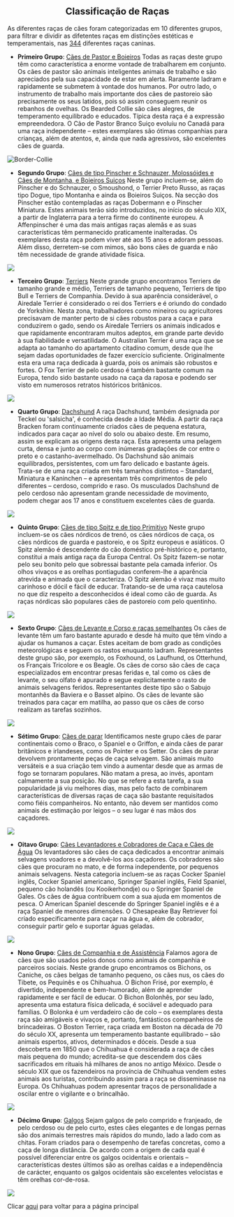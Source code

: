 <h2 style="text-align:center">Classificação de Raças</h2>


As diferentes raças de cães foram categorizadas em 10 diferentes grupos, para filtrar e dividir as difetentes raças em distinções estéticas e temperamentais, nas [344](https://en.wikipedia.org/wiki/List_of_dog_breeds) diferentes raças caninas.

- **Primeiro Grupo**: [Cães de Pastor e Boieiros](https://www.fci.be/en/nomenclature/1-Sheepdogs-and-Cattledogs-except-Swiss-Cattledogs.html)
Todas as raças deste grupo têm como característica a enorme vontade de trabalharem em conjunto. Os cães de pastor são animais inteligentes animais de trabalho e são apreciados pela sua capacidade de estar em alerta. Raramente ladram e rapidamente se submetem à vontade dos humanos. Por outro lado, o instrumento de trabalho mais importante dos cães de pastoreio são precisamente os seus latidos, pois só assim conseguem reunir os rebanhos de ovelhas. Os Bearded Collie são cães alegres, de temperamento equilibrado e educados. Típica desta raça é a expressão empreendedora. O Cão de Pastor Branco Suiço evoluiu no  Canadá para uma raça independente – estes exemplares são ótimas companhias para crianças, além de atentos, e, ainda que nada agressivos, são excelentes cães de guarda.

![Border-Collie](../imagens/bordercollie.png)

- **Segundo Grupo**: [Cães de tipo Pinscher e Schnauzer, Molossóides e Cães de Montanha, e Boieiros Suiços](https://www.fci.be/en/nomenclature/2-Pinscher-and-Schnauzer-Molossoid-and-Swiss-Mountain-and-Cattledogs.html)
Neste grupo incluem-se, além do Pinscher e do Schnauzer, o Smoushond, o Terrier Preto Russo, as raças tipo Dogue, tipo Montanha e ainda os Boieiros Suiços. Na secção dos Pinscher estão contempladas as raças  Dobermann e o Pinscher Miniatura. Estes animais terão sido introduzidos, no início do século XIX, a partir de Inglaterra para a terra firme do continente europeu. A Affenpinscher é uma das mais antigas raças alemãs e as suas características têm permanecido praticamente inalteradas. Os exemplares desta raça podem viver até aos 15 anos e adoram pessoas. Além disso, derretem-se com mimos, são bons cães de guarda e não têm necessidade de grande atividade física.

![](../imagens/pincher.png)

- **Terceiro Grupo**: [Terriers](https://www.fci.be/en/nomenclature/3-Terriers.html)
Neste grande grupo encontramos Terriers de tamanho grande e médio, Terriers de tamanho pequeno, Terriers de tipo Bull e Terriers de Companhia. Devido à sua aparência considerável, o Airedale Terrier é considerado o rei dos Terriers e é oriundo do condado de Yorkshire. Nesta zona, trabalhadores como mineiros ou agricultores precisavam de manter perto de si cães robustos para a caça e para conduzirem o gado, sendo os Airedale Terriers os animais indicados e que rapidamente encontraram muitos adeptos, em grande parte devido à sua fiabilidade e versatilidade. O Australian Terrier é uma raça que se adapta ao tamanho do apartamento citadino comum, desde que lhe sejam dadas oportunidades de fazer exercício suficiente. Originalmente esta era uma raça dedicada à guarda, pois os animais são robustos e fortes. O Fox Terrier de pelo cerdoso é também bastante comum na Europa, tendo sido bastante usado na caça da raposa e podendo ser visto em numerosos retratos históricos britânicos.

![](../imagens/terriers.png)

- **Quarto Grupo**: [Dachshund](https://www.fci.be/en/nomenclature/4-Dachshunds.html)
A raça Dachshund, também designada por Teckel ou 'salsicha', é conhecida desde a Idade Média. A partir da raça Bracken foram continuamente criados cães de pequena estatura, indicados para caçar ao nível do solo ou abaixo deste. Em resumo, assim se explicam as origens desta raça. Esta apresenta uma pelagem curta, densa e junto ao corpo com inúmeras gradações de cor entre o preto e o castanho-avermelhado. Os Dachshund são animais equilibrados, persistentes, com um faro delicado e bastante ágeis. Trata-se de uma raça criada em três tamanhos distintos – Standard, Miniatura e Kaninchen – e apresentam três comprimentos de pelo diferentes – cerdoso, comprido e raso. Os musculados Dachshund de pelo cerdoso não apresentam grande necessidade de movimento, podem chegar aos 17 anos e constituem excelentes cães de guarda.

![](../imagens/teckles.png)

- **Quinto Grupo**: [Cães de tipo Spitz e de tipo Primitivo](https://www.fci.be/en/nomenclature/5-Spitz-and-primitive-types.html)
Neste grupo incluem-se os cães nórdicos de trenó, os cães nórdicos de caça, os cães nórdicos de guarda e pastoreio, e os Spitz europeus e asiáticos. O Spitz alemão é descendente do cão doméstico pré-histórico e, portanto, constitui a mais antiga raça da Europa Central. Os Spitz fazem-se notar pelo seu bonito pelo que sobressai bastante pela camada inferior. Os olhos vivaços e as orelhas pontiagudas conferem-lhe a aparência atrevida e animada que o caracteriza. O Spitz alemão é vivaz mas muito carinhoso e dócil e fácil de educar. Tratando-se de uma raça cautelosa no que diz respeito a desconhecidos é ideal como cão de guarda. As raças nórdicas são populares cães de pastoreio com pelo quentinho.

![](../imagens/spitz.png)

- **Sexto Grupo**: [Cães de Levante e Corso e raças semelhantes](https://www.fci.be/en/nomenclature/6-Scent-hounds-and-related-breeds.html)
Os cães de levante têm um faro bastante apurado e desde há muito que têm vindo a ajudar os humanos a caçar. Estes aceitam de bom grado as condições meteorológicas e seguem os rastos enuquanto ladram. Representantes deste grupo são, por exemplo, os Foxhound, os Laufhund, os Otterhund, os Français Tricolore e os Beagle. Os cães de corso são cães de caça especializados em encontrar presas feridas e, tal como os cães de levante, o seu olfato é apurado e segue explicitamente o rasto de animais selvagens feridos. Representantes deste tipo são o Sabujo montanhês da Baviera e o Basset alpino. Os cães de levante são treinados para caçar em matilha, ao passo que os cães de corso realizam as tarefas sozinhos.

![](../imagens/basset.png)

- **Sétimo Grupo**: [Cães de parar](https://www.fci.be/en/nomenclature/7-Pointing-Dogs.html)
Identificamos neste grupo cães de parar continentais como o Braco, o Spaniel e o Griffon, e ainda cães de parar britânicos e irlandeses, como os Pointer e os Setter. Os cães de parar devolvem prontamente peças de caça selvagem. São animais muito versáteis e a sua criação tem vindo a aumentar desde que as armas de fogo se tornaram populares. Não matam a presa, ao invés, apontam calmamente a sua posição. No que se refere a esta tarefa, a sua popularidade já viu melhores dias, mas pelo facto de combinarem características de diversas raças de caça são bastante requisitados como fiéis companheiros. No entanto, não devem ser mantidos como animais de estimação por leigos – o seu lugar é nas mãos dos caçadores.

![](../imagens/parar.png)

- **Oitavo Grupo**: [Cães Levantadores e Cobradores de Caça e Cães de Água](https://www.fci.be/en/nomenclature/8-Retrievers-Flushing-Dogs-Water-Dogs.html)
Os levantadores são cães de caça dedicados a encontrar animais selvagens voadores e a devolvê-los aos caçadores. Os cobradores são cães que procuram no mato, e de forma independente, por pequenos animais selvagens. Nesta categoria incluem-se as raças Cocker Spaniel inglês, Cocker Spaniel americano, Springer Spaniel inglês, Field Spaniel, pequeno cão holandês (ou  Kooikerhondje) ou o Springer Spaniel de Gales. Os cães de água contribuem com a sua ajuda em momentos de pesca. O American Spaniel descende do Springer Spaniel inglês e é a raça Spaniel de menores dimensões. O Chesapeake Bay Retriever foi criado especificamente para caçar na água e, além de cobrador, conseguir partir gelo e suportar águas geladas.

![](../imagens/lavrador.png)

- **Nono Grupo**: [Cães de Companhia e de Assistência](https://www.fci.be/en/nomenclature/9-Companion-and-Toy-Dogs.html)
Falamos agora de cães que são usados pelos donos como animais de companhia e parceiros sociais. Neste grande grupo encontramos os Bichons, os Caniche, os cães belgas de tamanho pequeno, os cães nus, os cães do Tibete, os Pequinês e os Chihuahua.  O Bichon Frisé, por exemplo, é divertido, independente e bem-humorado, além de aprender rapidamente e ser fácil de educar. O Bichon Bolonhês, por seu lado, apresenta uma estatura física delicada, é sociável e adequado para famílias. O Bolonka é um verdadeiro cão de colo – os exemplares desta raça são amigáveis e vivaços e, portanto, fantásticos companheiros de brincadeiras. O Boston Terrier, raça criada em Boston na década de 70 do século XX, apresenta um temperamento bastante equilibrado – são animais espertos, ativos, determinados e dóceis. Desde a sua descoberta em 1850 que o Chihuahua é considerada a raça de cães mais pequena do mundo; acredita-se que descendem dos cães sacrificados em rituais há milhares de anos no antigo México. Desde o século XIX que os fazendeiros na província de Chihuahua vendem estes animais aos turistas, contribuindo assim para a raça se disseminasse na Europa. Os Chihuahuas podem apresentar traços de personalidade a oscilar entre o vigilante e o brincalhão.

![](../imagens/caniche.png)

- **Décimo Grupo**: [Galgos](https://www.fci.be/en/nomenclature/10-Sighthounds.html)
Sejam galgos de pelo comprido e franjeado, de pelo cerdoso ou de pelo curto, estes cães elegantes e de longas pernas são dos animais terrestres mais rápidos do mundo, lado a lado com as chitas. Foram criados para o desempenho de tarefas concretas, como a caça de longa distância. De acordo com a origem de cada qual é possível diferenciar entre os galgos ocidentais e orientais – características destes últimos são as orelhas caídas e a independência de carácter, enquanto os galgos ocidentais são excelentes velocistas e têm orelhas cor-de-rosa.

![](../imagens/galgo.png)

Clicar [aqui](../README.md) para voltar para a página principal